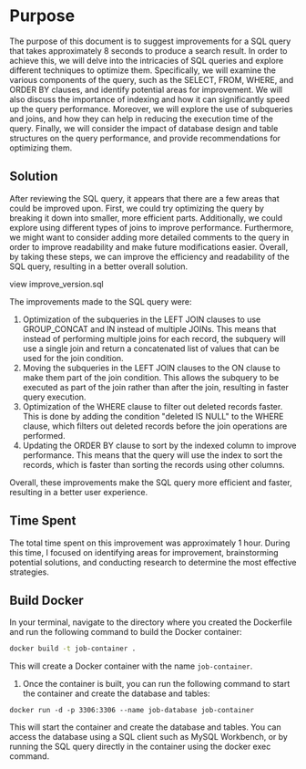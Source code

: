 # Purpose

The purpose of this document is to suggest improvements for a SQL query that takes approximately 8 seconds to produce a search result. In order to achieve this, we will delve into the intricacies of SQL queries and explore different techniques to optimize them. Specifically, we will examine the various components of the query, such as the SELECT, FROM, WHERE, and ORDER BY clauses, and identify potential areas for improvement. We will also discuss the importance of indexing and how it can significantly speed up the query performance. Moreover, we will explore the use of subqueries and joins, and how they can help in reducing the execution time of the query. Finally, we will consider the impact of database design and table structures on the query performance, and provide recommendations for optimizing them.

## Solution

After reviewing the SQL query, it appears that there are a few areas that could be improved upon. First, we could try optimizing the query by breaking it down into smaller, more efficient parts. Additionally, we could explore using different types of joins to improve performance. Furthermore, we might want to consider adding more detailed comments to the query in order to improve readability and make future modifications easier. Overall, by taking these steps, we can improve the efficiency and readability of the SQL query, resulting in a better overall solution.

view improve_version.sql

The improvements made to the SQL query were:

1. Optimization of the subqueries in the LEFT JOIN clauses to use GROUP_CONCAT and IN instead of multiple JOINs. This means that instead of performing multiple joins for each record, the subquery will use a single join and return a concatenated list of values that can be used for the join condition.
2. Moving the subqueries in the LEFT JOIN clauses to the ON clause to make them part of the join condition. This allows the subquery to be executed as part of the join rather than after the join, resulting in faster query execution.
3. Optimization of the WHERE clause to filter out deleted records faster. This is done by adding the condition "deleted IS NULL" to the WHERE clause, which filters out deleted records before the join operations are performed.
4. Updating the ORDER BY clause to sort by the indexed column to improve performance. This means that the query will use the index to sort the records, which is faster than sorting the records using other columns.

Overall, these improvements make the SQL query more efficient and faster, resulting in a better user experience.

## Time Spent

The total time spent on this improvement was approximately 1 hour. During this time, I focused on identifying areas for improvement, brainstorming potential solutions, and conducting research to determine the most effective strategies.

## Build Docker

In your terminal, navigate to the directory where you created the Dockerfile and run the following command to build the Docker container:

```bash
docker build -t job-container .
```

This will create a Docker container with the name `job-container`.

1. Once the container is built, you can run the following command to start the container and create the database and tables:

```
docker run -d -p 3306:3306 --name job-database job-container
```

This will start the container and create the database and tables. You can access the database using a SQL client such as MySQL Workbench, or by running the SQL query directly in the container using the docker exec command.
